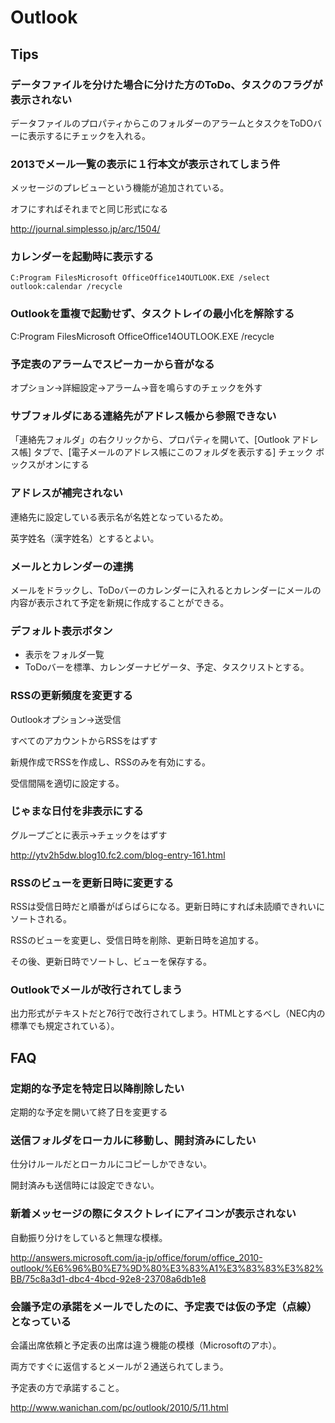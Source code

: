 # Outlook

## Tips

### データファイルを分けた場合に分けた方のToDo、タスクのフラグが表示されない

データファイルのプロパティからこのフォルダーのアラームとタスクをToDOバーに表示するにチェックを入れる。



### 2013でメール一覧の表示に１行本文が表示されてしまう件

メッセージのプレビューという機能が追加されている。

オフにすればそれまでと同じ形式になる

http://journal.simplesso.jp/arc/1504/


### カレンダーを起動時に表示する

`C:Program FilesMicrosoft OfficeOffice14OUTLOOK.EXE /select outlook:calendar /recycle`


### Outlookを重複で起動せず、タスクトレイの最小化を解除する

C:Program FilesMicrosoft OfficeOffice14OUTLOOK.EXE  /recycle


### 予定表のアラームでスピーカーから音がなる

オプション->詳細設定->アラーム->音を鳴らすのチェックを外す



### サブフォルダにある連絡先がアドレス帳から参照できない

「連絡先フォルダ」の右クリックから、プロパティを開いて、[Outlook アドレス帳] タブで、[電子メールのアドレス帳にこのフォルダを表示する] チェック ボックスがオンにする


### アドレスが補完されない

連絡先に設定している表示名が名姓となっているため。

英字姓名（漢字姓名）とするとよい。



### メールとカレンダーの連携

メールをドラックし、ToDoバーのカレンダーに入れるとカレンダーにメールの内容が表示されて予定を新規に作成することができる。


### デフォルト表示ボタン

* 表示をフォルダ一覧
* ToDoバーを標準、カレンダーナビゲータ、予定、タスクリストとする。

### RSSの更新頻度を変更する

Outlookオプション->送受信

すべてのアカウントからRSSをはずす

新規作成でRSSを作成し、RSSのみを有効にする。

受信間隔を適切に設定する。


### じゃまな日付を非表示にする

グループごとに表示->チェックをはずす


http://ytv2h5dw.blog10.fc2.com/blog-entry-161.html


### RSSのビューを更新日時に変更する

RSSは受信日時だと順番がばらばらになる。更新日時にすれば未読順できれいにソートされる。


RSSのビューを変更し、受信日時を削除、更新日時を追加する。

その後、更新日時でソートし、ビューを保存する。


### Outlookでメールが改行されてしまう

出力形式がテキストだと76行で改行されてしまう。HTMLとするべし（NEC内の標準でも規定されている）。


## FAQ

### 定期的な予定を特定日以降削除したい

定期的な予定を開いて終了日を変更する



### 送信フォルダをローカルに移動し、開封済みにしたい

仕分けルールだとローカルにコピーしかできない。

開封済みも送信時には設定できない。



### 新着メッセージの際にタスクトレイにアイコンが表示されない

自動振り分けをしていると無理な模様。


http://answers.microsoft.com/ja-jp/office/forum/office_2010-outlook/%E6%96%B0%E7%9D%80%E3%83%A1%E3%83%83%E3%82%BB/75c8a3d1-dbc4-4bcd-92e8-23708a6db1e8


### 会議予定の承諾をメールでしたのに、予定表では仮の予定（点線）となっている

会議出席依頼と予定表の出席は違う機能の模様（Microsoftのアホ）。

両方ですぐに返信するとメールが２通送られてしまう。


予定表の方で承諾すること。


http://www.wanichan.com/pc/outlook/2010/5/11.html

